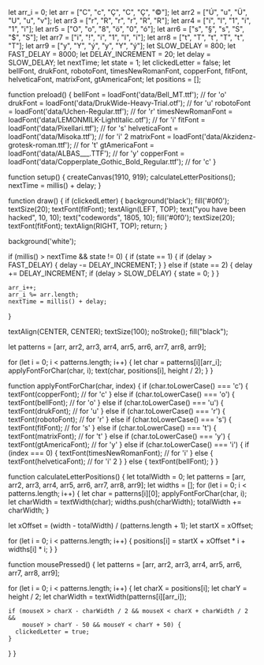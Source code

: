 let arr_i = 0;
let arr = ["C", "c", "Ç", "C", "Ç", "©"];
let arr2 = ["Ú", "u", "Ü", "U", "u", "v"];
let arr3 = ["r", "R", "r", "r", "R", "R"];
let arr4 = ["í", "I", "1", "i", "1", "i"];
let arr5 = ["O", "o", "8", "ö", "0", "ó"];
let arr6 = ["s", "§", "s", "S", "$", "S"];
let arr7 = ["i", "!", "i", "1", "I", "í"];
let arr8 = ["t", "T", "t", "T", "t", "T"];
let arr9 = ["y", "Y", "ý", "y", "Y", "ý"];
let SLOW_DELAY = 800;
let FAST_DELAY = 8000;
let DELAY_INCREMENT = 20;
let delay = SLOW_DELAY;
let nextTime;
let state = 1;
let clickedLetter = false;
let bellFont, drukFont, robotoFont, timesNewRomanFont, copperFont, fitFont, helveticaFont, matrixFont, gtAmericaFont;
let positions = []; 

function preload() {
  bellFont = loadFont('data/Bell_MT.ttf'); // for 'o'
  drukFont = loadFont('data/DrukWide-Heavy-Trial.otf'); // for 'u'
  robotoFont = loadFont('data/Uchen-Regular.ttf'); // for 'r'
  timesNewRomanFont = loadFont('data/LEMONMILK-LightItalic.otf'); // for 'i'
  fitFont = loadFont('data/Pixellari.ttf'); // for 's'
  helveticaFont = loadFont('data/Misoka.ttf'); // for 'i' 2
  matrixFont = loadFont('data/Akzidenz-grotesk-roman.ttf'); // for 't'
  gtAmericaFont = loadFont('data/ALBAS___.TTF'); // for 'y'
  copperFont = loadFont('data/Copperplate_Gothic_Bold_Regular.ttf'); // for 'c'
}

function setup() {
  createCanvas(1910, 919);
  calculateLetterPositions();
  nextTime = millis() + delay;
}

function draw() {
  if (clickedLetter) {
    background('black'); 
    fill('#0f0'); 
    textSize(20); 
    textFont(fitFont); 
    textAlign(LEFT, TOP); 
    text("you have been hacked", 10, 10); 
    text("codewords", 1805, 10);
    fill('#0f0');
    textSize(20);
    textFont(fitFont);
    textAlign(RIGHT, TOP);
    return;
  }

  background('white');

  if (millis() > nextTime && state != 0) {
    if (state == 1) {
      if (delay > FAST_DELAY) {
        delay -= DELAY_INCREMENT;
      }
    } else if (state == 2) {
      delay += DELAY_INCREMENT;
      if (delay > SLOW_DELAY) {
        state = 0;
      }
    }

    arr_i++; 
    arr_i %= arr.length;
    nextTime = millis() + delay;
  }

  textAlign(CENTER, CENTER);
  textSize(100);
  noStroke();
  fill("black");

  let patterns = [arr, arr2, arr3, arr4, arr5, arr6, arr7, arr8, arr9];
  
  for (let i = 0; i < patterns.length; i++) {
    let char = patterns[i][arr_i];
    applyFontForChar(char, i); 
    text(char, positions[i], height / 2);
  }
}

function applyFontForChar(char, index) {
  if (char.toLowerCase() === 'c') {
    textFont(copperFont); // for 'c'
  } else if (char.toLowerCase() === 'o') {
    textFont(bellFont); // for 'o'
  } else if (char.toLowerCase() === 'u') {
    textFont(drukFont); // for 'u'
  } else if (char.toLowerCase() === 'r') {
    textFont(robotoFont); // for 'r'
  } else if (char.toLowerCase() === 's') {
    textFont(fitFont); // for 's'
  } else if (char.toLowerCase() === 't') {
    textFont(matrixFont); // for 't'
  } else if (char.toLowerCase() === 'y') {
    textFont(gtAmericaFont); // for 'y'
  } else if (char.toLowerCase() === 'i') {
    if (index === 0) {
      textFont(timesNewRomanFont); // for 'i'
    } else {
      textFont(helveticaFont); // for 'i' 2
    }
  } else {
    textFont(bellFont);
  }
}

function calculateLetterPositions() {
  let totalWidth = 0;
  let patterns = [arr, arr2, arr3, arr4, arr5, arr6, arr7, arr8, arr9];
  let widths = [];
  for (let i = 0; i < patterns.length; i++) {
    let char = patterns[i][0]; 
    applyFontForChar(char, i); 
    let charWidth = textWidth(char);
    widths.push(charWidth); 
    totalWidth += charWidth; 
  }

 
  let xOffset = (width - totalWidth) / (patterns.length + 1); 
  let startX = xOffset;

  for (let i = 0; i < patterns.length; i++) {
    positions[i] = startX + xOffset * i + widths[i] * i;
  }
}

function mousePressed() {
  let patterns = [arr, arr2, arr3, arr4, arr5, arr6, arr7, arr8, arr9];

  for (let i = 0; i < patterns.length; i++) {
    let charX = positions[i];
    let charY = height / 2;
    let charWidth = textWidth(patterns[i][arr_i]);
    
    
    if (mouseX > charX - charWidth / 2 && mouseX < charX + charWidth / 2 &&
        mouseY > charY - 50 && mouseY < charY + 50) { 
      clickedLetter = true;
    }
  }
}

